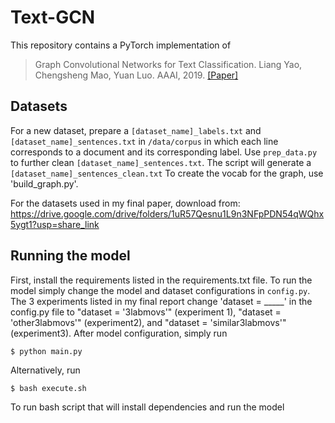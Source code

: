# Text-GCN 

This repository contains a PyTorch implementation of 
> Graph Convolutional Networks for Text Classification. 
> Liang Yao, Chengsheng Mao, Yuan Luo.
> AAAI, 2019. [\[Paper\]](https://arxiv.org/abs/1809.05679)

## Datasets

For a new dataset, prepare a `[dataset_name]_labels.txt` and `[dataset_name]_sentences.txt` in `/data/corpus` in which each line corresponds to a document and its corresponding label. 
Use `prep_data.py` to further clean `[dataset_name]_sentences.txt`.
The script will generate a  `[dataset_name]_sentences_clean.txt`
To create the vocab for the graph, use 'build_graph.py'.

For the datasets used in my final paper, download from: https://drive.google.com/drive/folders/1uR57Qesnu1L9n3NFpPDN54qWQhx5ygt1?usp=share_link
 
## Running the model
First, install the requirements listed in the requirements.txt file.
To run the model simply change the model and dataset configurations in `config.py`.  
The 3 experiments listed in my final report change 'dataset = _____' in the config.py file to "dataset = '3labmovs'" (experiment 1), "dataset = 'other3labmovs'" (experiment2), and "dataset = 'similar3labmovs'" (experiment3). 
After model configuration, simply run 
```
$ python main.py
```
Alternatively, run
```
$ bash execute.sh
```
To run bash script that will install dependencies and run the model